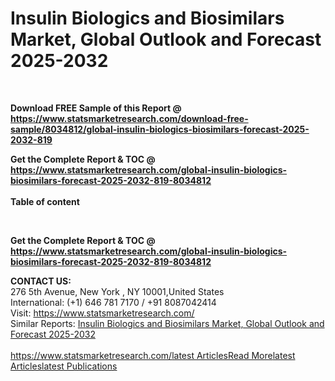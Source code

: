 <h1>Insulin Biologics and Biosimilars Market, Global Outlook and Forecast 2025-2032</h1><br/><p><strong>Download FREE Sample of this Report @ <a href="https://www.statsmarketresearch.com/download-free-sample/8034812/global-insulin-biologics-biosimilars-forecast-2025-2032-819">https://www.statsmarketresearch.com/download-free-sample/8034812/global-insulin-biologics-biosimilars-forecast-2025-2032-819</a></strong></p><div><b>Get the Complete Report & TOC @ <a href="https://www.statsmarketresearch.com/global-insulin-biologics-biosimilars-forecast-2025-2032-819-8034812">https://www.statsmarketresearch.com/global-insulin-biologics-biosimilars-forecast-2025-2032-819-8034812</a></b></div><br><b>Table of content</b><p><br><div><b>Get the Complete Report & TOC @ <a href="https://www.statsmarketresearch.com/global-insulin-biologics-biosimilars-forecast-2025-2032-819-8034812">https://www.statsmarketresearch.com/global-insulin-biologics-biosimilars-forecast-2025-2032-819-8034812</a></b></div></p> <b>CONTACT US:</b><br>276 5th Avenue, New York , NY 10001,United States<br>International: (+1) 646 781 7170 / +91 8087042414<br>Visit: <a href="https://www.statsmarketresearch.com/">https://www.statsmarketresearch.com/</a><br>Similar Reports: <a href="https://www.statsmarketresearch.com/global-insulin-biologics-biosimilars-forecast-2025-2032-819-8034812">Insulin Biologics and Biosimilars Market, Global Outlook and Forecast 2025-2032</a><br/><br/><a href="https://gyeongbokgung.com">https://www.statsmarketresearch.com/</a><a href="https://hallyeomaritime.com">latest Articles</a><a href="https://jingwansa.com">Read More</a><a href=https://nguoiviet.jp/">latest Articles</a><a href="https://www.intelmarketresearch.com/">latest Publications</a>